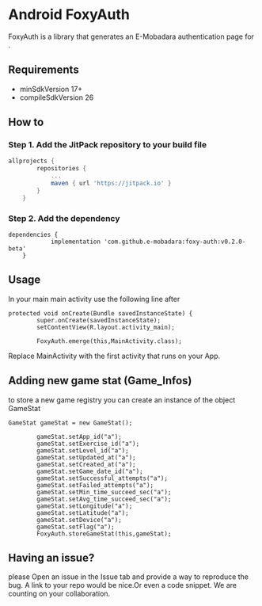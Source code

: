 # Android FoxyAuth

FoxyAuth is a library that generates an E-Mobadara authentication page for .

## Requirements
- minSdkVersion 17+
- compileSdkVersion 26


## How to

### Step 1. Add the JitPack repository to your build file

```gradle
allprojects {
		repositories {
			...
			maven { url 'https://jitpack.io' }
		}
	}
```

### Step 2. Add the dependency
```
dependencies {
	        implementation 'com.github.e-mobadara:foxy-auth:v0.2.0-beta'
	}
```

## Usage
In your main main activity use the following line after
```
protected void onCreate(Bundle savedInstanceState) {
        super.onCreate(savedInstanceState);
        setContentView(R.layout.activity_main);
        
        FoxyAuth.emerge(this,MainActivity.class);
```

Replace MainActivity with the first activity that runs on your App.

## Adding new game stat (Game_Infos)
to store a new game registry you can create an instance of the object GameStat
```
GameStat gameStat = new GameStat();

        gameStat.setApp_id("a");
        gameStat.setExercise_id("a");
        gameStat.setLevel_id("a");
        gameStat.setUpdated_at("a");
        gameStat.setCreated_at("a");
        gameStat.setGame_date_id("a");
        gameStat.setSuccessful_attempts("a");
        gameStat.setFailed_attempts("a");
        gameStat.setMin_time_succeed_sec("a");
        gameStat.setAvg_time_succeed_sec("a");
        gameStat.setLongitude("a");
        gameStat.setLatitude("a");
        gameStat.setDevice("a");
        gameStat.setFlag("a");
        FoxyAuth.storeGameStat(this,gameStat);
```
## Having an issue?
please Open an issue in the Issue tab and provide a way to reproduce the bug. A link to your repo would be nice.Or even a code snippet. We are counting on your collaboration. 
